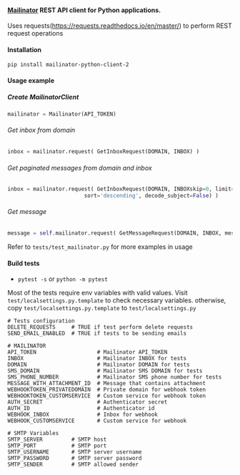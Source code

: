 #### [Mailinator](https://www.mailinator.com/) REST API client for Python applications. 

Uses requests(https://requests.readthedocs.io/en/master/) to perform REST request operations

#### Installation

```
pip install mailinator-python-client-2
```

#### Usage example

##### Create MailinatorClient

```python
mailinator = Mailinator(API_TOKEN)
```

###### Get inbox from domain

```python
inbox = mailinator.request( GetInboxRequest(DOMAIN, INBOX) )
```

###### Get paginated messages from domain and inbox

```python
inbox = mailinator.request( GetInboxRequest(DOMAIN, INBOXskip=0, limit=50, \
                        sort='descending', decode_subject=False) )       
```
###### Get message
             
```python                                
message = self.mailinator.request( GetMessageRequest(DOMAIN, INBOX, message_id) )
```

Refer to `tests/test_mailinator.py` for more examples in usage

#### Build tests

* `pytest -s` or `python -m pytest`


Most of the tests require env variables with valid values. Visit `test/localsettings.py.template` to check necessary variables. otherwise, copy `test/localsettings.py.template` to `test/localsettings.py`

```
# Tests configuration
DELETE_REQUESTS     # TRUE if test perform delete requests
SEND_EMAIL_ENABLED  # TRUE if tests to be sending emails

# MAILINATOR
API_TOKEN                   # Mailinator API_TOKEN
INBOX                       # Mailinator INBOX for tests
DOMAIN                      # Mailinator DOMAIN for tests
SMS_DOMAIN                  # Mailinator SMS DOMAIN for tests
SMS_PHONE_NUMBER            # Mailinator SMS phone number for tests
MESSAGE_WITH_ATTACHMENT_ID  # Message that contains attachment
WEBHOOKTOKEN_PRIVATEDOMAIN  # Private domain for webhook token
WEBHOOKTOKEN_CUSTOMSERVICE  # Custom service for webhook token
AUTH_SECRET                 # Authenticator secret
AUTH_ID                     # Authenticator id
WEBHOOK_INBOX               # Inbox for webhook
WEBHOOK_CUSTOMSERVICE       # Custom service for webhook

# SMTP Variables
SMTP_SERVER         # SMTP host
SMTP_PORT           # SMTP port
SMTP_USERNAME       # SMTP server username
SMTP_PASSWORD       # SMTP server password
SMTP_SENDER         # SMTP allowed sender
```

